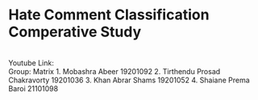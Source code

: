 # Hate Comment Classification Comperative Study

<br>
Youtube Link: <https://www.youtube.com/watch?v=xredGLwDQDg>
<br>
Group: Matrix
1. Mobashra Abeer    19201092 
2. Tirthendu Prosad Chakravorty 19201036
3. Khan Abrar Shams   19201052 
4. Shaiane Prema Baroi  21101098 
